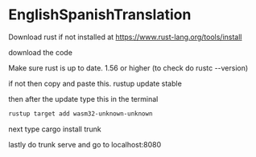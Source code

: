 # EnglishSpanishTranslation
Download rust if not installed at https://www.rust-lang.org/tools/install

download the code

Make sure rust is up to date. 1.56 or higher (to check do rustc --version)

if not then copy and paste this. rustup update stable


then after the update type this in the terminal
```bash
rustup target add wasm32-unknown-unknown
```

next type cargo install trunk

lastly do trunk serve and go to localhost:8080
